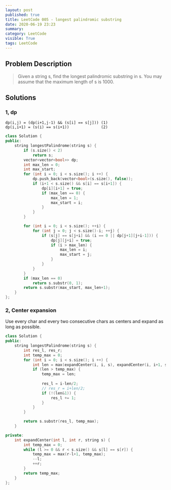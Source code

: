 ```yaml
---
layout: post
published: true
title: LeetCode 005 - longest palindromic substring
date: 2020-06-19 23:23 
summary: 
category: LeetCode
visible: True
tags: LeetCode
---
```


## Problem Description
>Given a string s, find the longest palindromic substring in s. You may assume that the maximum length of s is 1000.

## Solutions

### 1, dp

`dp(i,j) = (dp(i+1,j-1) && (s[i] == s[j])) (1)`  
`dp(i,i+1) = (s(i) == s(i+1))              (2)`

```C++
class Solution {
public:
    string longestPalindrome(string s) {
        if (s.size() < 2)
            return s;
        vector<vector<bool>> dp;
        int max_len = 0;
        int max_start;
        for (int i = 0; i < s.size(); i ++) {
            dp.push_back(vector<bool>(s.size(), false));
            if (i+1 < s.size() && s[i] == s[i+1]) {
                dp[i][i+1] = true;
                if (max_len == 0) {
                    max_len = 1;
                    max_start = i;
                }
            }
        }

        for (int i = 0; i < s.size(); ++i) {
            for (int j = 0; j < s.size()-i; ++j) {
                if (s[j] == s[j+i] && (i == 0 || dp[j+1][j+i-1])) {
                    dp[j][j+i] = true;
                    if (i > max_len) {
                        max_len = i;
                        max_start = j;
                    }
                }
            }
        }
        if (max_len == 0)
            return s.substr(0, 1);
        return s.substr(max_start, max_len+1);
    }
};
```

### 2, Center expansion

Use every char and every two consecutive chars as centers and expand as long as possible.

```C++
class Solution {
public:
    string longestPalindrome(string s) {
        int res_l, res_r;
        int temp_max = 0;
        for (int i = 0; i < s.size(); i ++) {
            int len = max(expandCenter(i, i, s), expandCenter(i, i+1, s));
            if (len > temp_max) {
                temp_max = len;
                
                res_l = i-len/2;
                // res_r = i+len/2;
                if (!(len&1)) {
                    res_l += 1;
                }
            }
        }

        return s.substr(res_l, temp_max);
    }

private:
    int expandCenter(int l, int r, string s) {
        int temp_max = 0;
        while (l >= 0 && r < s.size() && s[l] == s[r]) {
            temp_max = max(r-l+1, temp_max);
            --l;
            ++r;            
        }
        return temp_max;
    }
};
```